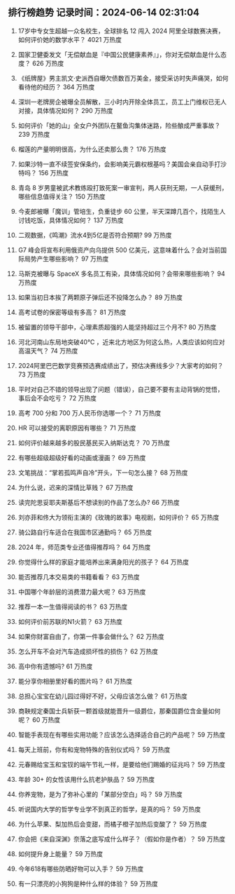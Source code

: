 
## 排行榜趋势 记录时间：2024-06-14 02:31:04
  
  1. 17岁中专女生超越一众名校生，全球排名 12 闯入 2024 阿里全球数赛决赛，如何评价她的数学水平？ 4021 万热度
    
  2. 国家卫健委发文「无偿献血是『中国公民健康素养』」，你对无偿献血是什么态度？ 626 万热度
    
  3. 《纸牌屋》男主凯文·史派西自曝欠债数百万美金，接受采访时失声痛哭，如何看待他的经历？ 364 万热度
    
  4. 深圳一老牌房企被曝全员解散，三小时内开除全体员工，员工上门维权已无人对接，具体情况如何？ 290 万热度
    
  5. 如何评价「她的山」全女户外团队在鳌鱼沟集体迷路，险些酿成严重事故？ 239 万热度
    
  6. 榴莲的产量明明很高，为什么还卖那么贵？ 176 万热度
    
  7. 如果沙特一直不续签安保条约，会影响美元霸权根基吗？美国会亲自动手打沙特吗？ 156 万热度
    
  8. 青岛 8 岁男童被武术教练殴打致死案一审宣判，两人获刑无期，一人获缓刑，哪些信息值得关注？ 150 万热度
    
  9. 今麦郎被曝「魔训」管培生，负重徒步 60 公里，半天深蹲几百个，找陌生人讨钱吃饭，具体情况如何？ 137 万热度
    
  10. 二观数据，《鸣潮》流水4到5亿是否符合预期? 99 万热度
    
  11. G7 峰会将宣布利用俄资产向乌提供 500 亿美元，这意味着什么？会对当前国际局势产生哪些影响？ 97 万热度
    
  12. 马斯克被曝与 SpaceX 多名员工有染，具体情况如何？会带来哪些影响？ 94 万热度
    
  13. 如果当初日本挨了两颗原子弹后还不投降怎么办？ 89 万热度
    
  14. 高考试卷的保密等级有多高？ 81 万热度
    
  15. 被留置的领导干部中，心理素质超强的人能坚持超过三个月不? 80 万热度
    
  16. 河北河南山东局地突破40℃ ，近来北方地区为何这么热，人类应该如何应对高温天气？ 74 万热度
    
  17. 2024阿里巴巴数学竞赛预选赛成绩出了，预估决赛线多少？大家考的如何？ 73 万热度
    
  18. 平时对自己不错的领导出现了问题（错误），自己要不要有主动背锅的觉悟，事后会不会吃亏？ 72 万热度
    
  19. 高考 700 分和 700 万人民币你选哪一个？ 71 万热度
    
  20. HR 可以接受的离职原因有哪些？ 71 万热度
    
  21. 如何评价越来越多的股民基民买入纳斯达克？ 70 万热度
    
  22. 有哪些超级超级好看的动画或漫画？ 69 万热度
    
  23. 文笔挑战：“掌若孤鸣声自冷”开头，下一句怎么接？ 68 万热度
    
  24. 为什么说，迟来的深情比草贱？ 67 万热度
    
  25. 读完陀思妥耶夫斯基后不想读别的作品了怎么办? 66 万热度
    
  26. 刘亦菲和佟大为领衔主演的《玫瑰的故事》电视剧，如何评价？ 65 万热度
    
  27. 骑公路自行车适合在我国市区通勤吗？ 65 万热度
    
  28. 2024 年，师范类专业还值得推荐吗？ 64 万热度
    
  29. 你觉得什么样的家庭才能培养出来满身阳光的孩子？ 64 万热度
    
  30. 能否推荐几本交易类的书籍看看？ 63 万热度
    
  31. 中国哪个年龄层的消费潜力最大呢？ 63 万热度
    
  32. 推荐一本一生值得阅读的书？ 63 万热度
    
  33. 如何评价前苏联的N1火箭？ 63 万热度
    
  34. 如果你财富自由了，你第一件事会做什么？ 62 万热度
    
  35. 怎么开车不会对汽车造成损坏性的损伤？ 62 万热度
    
  36. 高中你有遗憾吗? 61 万热度
    
  37. 能分享你相册里好看的图片吗？ 61 万热度
    
  38. 总担心宝宝在幼儿园过得好不好，父母应该怎么做？ 61 万热度
    
  39. 商鞅规定秦国士兵斩获一颗首级就能晋升一级爵位，那秦国爵位含金量如何呢？ 60 万热度
    
  40. 智能手表现在有哪些实用功能？应该怎么选择适合自己的产品呢？ 59 万热度
    
  41. 每天上班前，你有和宠物特殊的告别仪式吗？ 59 万热度
    
  42. 元春赐给宝玉和宝钗的端午节礼一样，是要给他们赐婚的征兆吗？ 59 万热度
    
  43. 年龄 30+ 的女性该用什么抗老护肤品？ 59 万热度
    
  44. 你养宠物，是为了弥补心里的「某部分空白」吗？ 59 万热度
    
  45. 听说国内大学的哲学专业学不到真正的哲学，是真的吗？ 59 万热度
    
  46. 为什么苹果、梨加热后会变甜，而橘子橙子加热后变酸了？ 59 万热度
    
  47. 你会把《来自深渊》奈落之底写成什么样子？（假如你是作者）？ 59 万热度
    
  48. 如何提升身上能量？ 59 万热度
    
  49. 今年618有哪些防晒好物可以入手？ 59 万热度
    
  50. 有一只漂亮的小狗狗是种什么样的体验？ 59 万热度
    